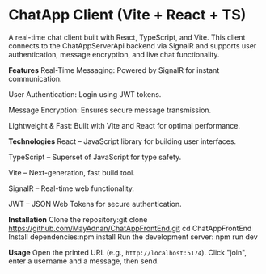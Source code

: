 # ChatApp Client (Vite + React + TS)

A real-time chat client built with React, TypeScript, and Vite. This client connects to the ChatAppServerApi backend via SignalR and supports user authentication, message encryption, and live chat functionality.

**Features**
Real-Time Messaging: Powered by SignalR for instant communication.

User Authentication: Login using JWT tokens.

Message Encryption: Ensures secure message transmission.

Lightweight & Fast: Built with Vite and React for optimal performance.

**Technologies**
React – JavaScript library for building user interfaces.

TypeScript – Superset of JavaScript for type safety.

Vite – Next-generation, fast build tool.

SignalR – Real-time web functionality.

JWT – JSON Web Tokens for secure authentication.

**Installation**
Clone the repository:git clone https://github.com/MayAdnan/ChatAppFrontEnd.git
cd ChatAppFrontEnd
Install dependencies:npm install
Run the development server: npm run dev

**Usage**
Open the printed URL (e.g., `http://localhost:5174`). Click "join", enter a username and a message, then send.
